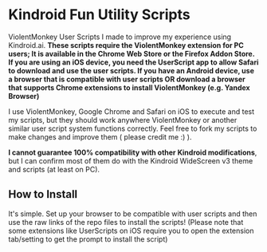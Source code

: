 # Kindroid Fun Utility Scripts
ViolentMonkey User Scripts I made to improve my experience using Kindroid.ai.
**These scripts require the ViolentMonkey extension for PC users; It is available in the Chrome Web Store or the Firefox Addon Store.**
**If you are using an iOS device, you need the UserScript app to allow Safari to download and use the user scripts. If you have an Android device, use a browser that is compatible with user scripts OR download a browser that supports Chrome extensions to install ViolentMonkey (e.g. Yandex Browser)**

I use ViolentMonkey, Google Chrome and Safari on iOS to execute and test my scripts, but they should work anywhere ViolentMonkey or another similar user script system functions correctly. Feel free to fork my scripts to make changes and improve them ( please credit me :) ). 

**I cannot guarantee 100% compatibility with other Kindroid modifications**, but I can confirm most of them do with the Kindroid WideScreen v3 theme and scripts (at least on PC).


## How to Install
It's simple. Set up your browser to be compatible with user scripts and then use the raw links of the repo files to install the scripts! (Please note that some extensions like UserScripts on iOS require you to open the extension tab/setting to get the prompt to install the script)
